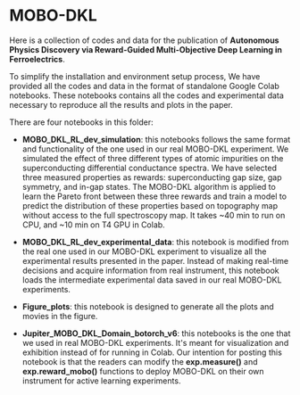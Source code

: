 # MOBO-DKL
Here is a collection of codes and data for the publication of **Autonomous Physics Discovery via Reward-Guided Multi-Objective Deep Learning in Ferroelectrics**.

To simplify the installation and environment setup process, We have provided all the codes and data in the format of standalone Google Colab notebooks. These notebooks contains all the codes and experimental data necessary to reproduce all the results and plots in the paper.

There are four notebooks in this folder:

* **MOBO_DKL_RL_dev_simulation**: this notebooks follows the same format and functionality of the one used in our real MOBO-DKL experiment. We simulated the effect of three different types of atomic impurities on the superconducting differential conductance spectra. We have selected three measured properties as rewards: superconducting gap size, gap symmetry, and in-gap states. The MOBO-DKL algorithm is applied to learn the Pareto front between these three rewards and train a model to predict the distribution of these properties based on topography map without access to the full spectroscopy map. It takes ~40 min to run on CPU, and ~10 min on T4 GPU in Colab.

* **MOBO_DKL_RL_dev_experimental_data**: this notebook is modified from the real one used in our MOBO-DKL experiment to visualize all the experimental results presented in the paper. Instead of making real-time decisions and acquire information from real instrument, this notebook loads the intermediate experimental data saved in our real MOBO-DKL experiments. 

* **Figure_plots**: this notebook is designed to generate all the plots and movies in the figure.

* **Jupiter_MOBO_DKL_Domain_botorch_v6**: this notebooks is the one that we used in real MOBO-DKL experiments. It's meant for visualization and exhibition instead of for running in Colab. Our intention for posting this notebook is that the readers can modify the **exp.measure()** and **exp.reward_mobo()** functions to deploy MOBO-DKL on their own instrument for active learning experiments. 
